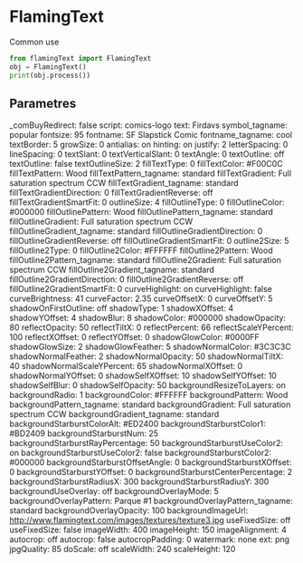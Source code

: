 # FlamingText

Common use
```python
from flamingText import FlamingText 
obj = FlamingText()
print(obj.process())
```

## Parametres
_comBuyRedirect: false
script: comics-logo
text: Firdavs
symbol_tagname: popular
fontsize: 95
fontname: SF Slapstick Comic
fontname_tagname: cool
textBorder: 5
growSize: 0
antialias: on
hinting: on
justify: 2
letterSpacing: 0
lineSpacing: 0
textSlant: 0
textVerticalSlant: 0
textAngle: 0
textOutline: off
textOutline: false
textOutlineSize: 2
fillTextType: 0
fillTextColor: #F00C0C
fillTextPattern: Wood
fillTextPattern_tagname: standard
fillTextGradient: Full saturation spectrum CCW
fillTextGradient_tagname: standard
fillTextGradientDirection: 0
fillTextGradientReverse: off
fillTextGradientSmartFit: 0
outlineSize: 4
fillOutlineType: 0
fillOutlineColor: #000000
fillOutlinePattern: Wood
fillOutlinePattern_tagname: standard
fillOutlineGradient: Full saturation spectrum CCW
fillOutlineGradient_tagname: standard
fillOutlineGradientDirection: 0
fillOutlineGradientReverse: off
fillOutlineGradientSmartFit: 0
outline2Size: 5
fillOutline2Type: 0
fillOutline2Color: #FFFFFF
fillOutline2Pattern: Wood
fillOutline2Pattern_tagname: standard
fillOutline2Gradient: Full saturation spectrum CCW
fillOutline2Gradient_tagname: standard
fillOutline2GradientDirection: 0
fillOutline2GradientReverse: off
fillOutline2GradientSmartFit: 0
curveHighlight: on
curveHighlight: false
curveBrightness: 41
curveFactor: 2.35
curveOffsetX: 0
curveOffsetY: 5
shadowOnFirstOutline: off
shadowType: 1
shadowXOffset: 4
shadowYOffset: 4
shadowBlur: 8
shadowColor: #000000
shadowOpacity: 80
reflectOpacity: 50
reflectTiltX: 0
reflectPercent: 66
reflectScaleYPercent: 100
reflectXOffset: 0
reflectYOffset: 0
shadowGlowColor: #0000FF
shadowGlowSize: 2
shadowGlowFeather: 5
shadowNormalColor: #3C3C3C
shadowNormalFeather: 2
shadowNormalOpacity: 50
shadowNormalTiltX: 40
shadowNormalScaleYPercent: 65
shadowNormalXOffset: 0
shadowNormalYOffset: 0
shadowSelfXOffset: 10
shadowSelfYOffset: 10
shadowSelfBlur: 0
shadowSelfOpacity: 50
backgroundResizeToLayers: on
backgroundRadio: 1
backgroundColor: #FFFFFF
backgroundPattern: Wood
backgroundPattern_tagname: standard
backgroundGradient: Full saturation spectrum CCW
backgroundGradient_tagname: standard
backgroundStarburstColorAlt: #ED2400
backgroundStarburstColor1: #BD2409
backgroundStarburstNum: 25
backgroundStarburstRayPercentage: 50
backgroundStarburstUseColor2: on
backgroundStarburstUseColor2: false
backgroundStarburstColor2: #000000
backgroundStarburstOffsetAngle: 0
backgroundStarburstXOffset: 0
backgroundStarburstYOffset: 0
backgroundStarburstCenterPercentage: 2
backgroundStarburstRadiusX: 300
backgroundStarburstRadiusY: 300
backgroundUseOverlay: off
backgroundOverlayMode: 5
backgroundOverlayPattern: Parque #1
backgroundOverlayPattern_tagname: standard
backgroundOverlayOpacity: 100
backgroundImageUrl: http://www.flamingtext.com/images/textures/texture3.jpg
useFixedSize: off
useFixedSize: false
imageWidth: 400
imageHeight: 150
imageAlignment: 4
autocrop: off
autocrop: false
autocropPadding: 0
watermark: none
ext: png
jpgQuality: 85
doScale: off
scaleWidth: 240
scaleHeight: 120